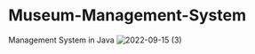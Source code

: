 # Museum-Management-System
Management System in Java 
![2022-09-15 (3)](https://user-images.githubusercontent.com/93089580/190461093-9c4d553b-200b-4f07-b73a-a3bab457a8ac.png)
